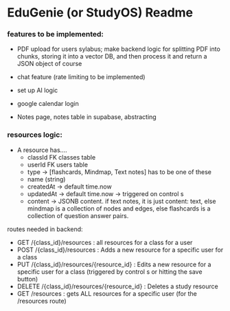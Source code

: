 # EduGenie (or StudyOS) Readme

### features to be implemented:

- PDF upload for users sylabus; make backend logic for splitting PDF into chunks, storing it into a vector DB, and then process it and return a JSON object of course

- chat feature (rate limiting to be implemented)

- set up AI logic

- google calendar login

- Notes page, notes table in supabase, abstracting

### resources logic:

- A resource has....
  - classId FK classes table
  - userId FK users table
  - type -> [flashcards, Mindmap, Text notes] has to be one of these
  - name (string)
  - createdAt -> default time.now
  - updatedAt -> default time.now -> triggered on control s
  - content -> JSONB content. if text notes, it is just content: text, else mindmap is a collection of nodes and edges, else flashcards is a collection of question answer pairs.

routes needed in backend:

- GET /{class_id}/resources : all resources for a class for a user
- POST /{class_id}/resources : Adds a new resource for a specific user for a class
- PUT /{class_id}/resources/{resource_id} : Edits a new resource for a specific user for a class (triggered by control s or hitting the save button)
- DELETE /{class_id}/resources/{resource_id} : Deletes a study resource
- GET /resources : gets ALL resources for a specific user (for the /resources route)
